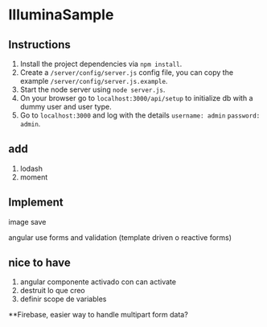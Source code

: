 # IlluminaSample

## Instructions
1. Install the project dependencies via `npm install`.
1. Create a `/server/config/server.js` config file, you can copy the example `/server/config/server.js.example`.
2. Start the node server using `node server.js`.
3. On your browser go to `localhost:3000/api/setup` to initialize db with a dummy user and user type.
4. Go to `localhost:3000` and log with the details `username: admin` `password: admin`.

## add
1. lodash
2. moment

## Implement
image save

angular use forms and validation (template driven o reactive forms)

## nice to have
1. angular componente activado con can activate
2. destruit lo que creo
3. definir scope de variables

**Firebase, easier way to handle multipart form data?